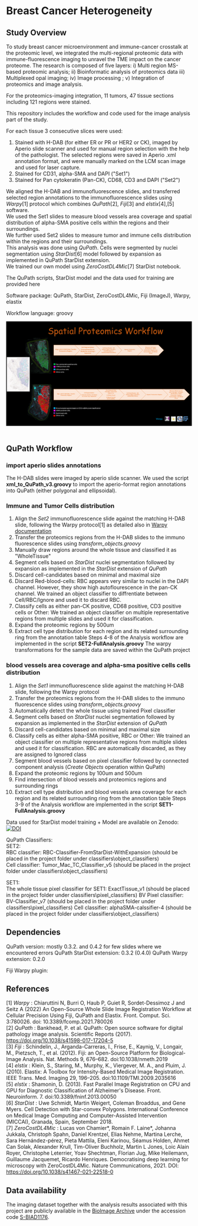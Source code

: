 # Breast Cancer Heterogeneity

## Study Overview

To study breast cancer microenvironment and immune-cancer crosstalk at the proteomic level, we integrated the multi-regional proteomic data with 
immune-fluorescence imaging to unravel the TME impact on the cancer proteome. 
The research is composed of five layers: i) Multi region MS-based proteomic analysis; ii) Bioinformatic analysis of proteomics data 
iii) Multiplexed opal imaging; iv) Image processing ; v) Integration of proteomics and image analysis.

For the proteomics-imaging integration, 11 tumors, 47 tissue sections including 121 regions were stained. 

This repository includes the workflow and code used for the image analysis part of the study.

For each tissue 3 consecutive slices were used:
1. Stained with H-DAB (for either ER or PR or HER2 or CK), imaged by Aperio slide scanner and 
   used for manual region selection with the help of the pathologist. 
   The selected regions were saved in Aperio .xml annotation format, 
   and were manually marked on the LCM scan image and used for laser capture.  
2. Stained for CD31, alpha-SMA and DAPI ("Set1")
3. Stained for Pan cytokeratin (Pan-CK), CD68, CD3 and DAPI ("Set2")

We aligned the H-DAB and immunofluorescence slides, and transferred selected region annotations to the immunofluorescence slides using *Warpy*[1] 
protocol which combines *QuPath*[2], *Fiji*[3] and *elstix*[4],[5] software.   
We used the Set1 slides to measure blood vessels area coverage and spatial distribution of alpha-SMA positive cells within the regions and their surroundings.  
We further used Set2 slides to measure tumor and immune cells distribution within the regions and their surroundings.    
This analysis was done using *QuPath*. Cells were segmented by nuclei segmentation using *StarDist*[6] model followed by expansion as implemented in QuPath StarDist extension.  
We trained our own model using *ZeroCostDL4Mic*[7] StarDist notebook.

The QuPath scripts, StarDist model and the data used for training are provided here 

Software package: QuPath, StarDist, ZeroCostDL4Mic, Fiji (ImageJ), Warpy, elastix

Workflow language: groovy

<p align="center">
<img src="PNG/Spatial Proteomics Workflow.png" alt=""Image Analysis Workflow" width="750" title="Image Analysis Workflow">
	<br/> <br/> </p>

## QuPath Workflow

### import aperio slides annotations 
The H-DAB slides were imaged by aperio slide scanner.
We used the script **xml_to_QuPath_v3.groovy** to import the aperio-format region annotations into QuPath (either polygonal and ellipsoidal). 

### Immune and Tumor Cells distribution 
1. Align the *Set2* immunofluorescence slide against the matching H-DAB slide, following the Warpy protocol[1] as detailed also in [Warpy documentation](https://imagej.net/plugins/bdv/warpy/warpy)
2. Transfer the proteomics regions from the H-DAB slides to the immuno fluorescence slides using *transform_objects.groovy* 
3. Manually draw regions around the whole tissue and classified it as "WholeTissue" 
4. Segment cells based on *StarDist* nuclei segmentation followed by expansion as implemented in the *StarDist* extension of *QuPath*
5. Discard cell-candidates based on minimal and maximal size 
6. Discard Red-blood-cells: RBC appears very similar to nuclei in the DAPI channel. However, they show high autoflourescence in the pan-CK channel. 
   We trained an object classifier to diffrentiate between Cell/RBC/Ignore and used it to discard RBC.
7. Classify cells as either pan-CK positive, CD68 positive, CD3 positive cells or Other: We trained an object classifier on multiple representative regions from multiple slides and used it for classification. 
8. Expand the proteomic regions by 500um 
9. Extract cell type distribution for each region and its related surrounding ring from the annotation table 
Steps 4-8 of the Analysis workflow are implemented in the script **SET2-FullAnalysis.groovy** 
The warpy transformations for the sample data are saved within the QuPath project

### blood vessels area coverage and alpha-sma positive cells cells distribution 
1. Align the *Set1* immunofluorescence slide against the matching H-DAB slide, following the Warpy protocol
2. Transfer the proteomics regions from the H-DAB slides to the immuno fluorescence slides using *transform_objects.groovy* 
3. Automatically detect the whole tissue using trained Pixel classifier 
4. Segment cells based on *StarDist* nuclei segmentation followed by expansion as implemented in the *StarDist* extension of *QuPath*
5. Discard cell-candidates based on minimal and maximal size 
6. Classify cells as either alpha-SMA positive, RBC or Other: We trained an object classifier on multiple representative regions from multiple slides and used it for classification. 
   RBC are automatically discarded, as they are assigned to Ignored class 
7. Segment blood vessels based on pixel classifier followed by connected component analysis (*Create Objects* operation within QuPath)
8. Expand the proteomic regions by 100um and 500um 
9. Find intersection of blood vessels and proteomics regions and surrounding rings 
10. Extract cell type distribution and blood vessels area coverage for each region and its related surrounding ring from the annotation table 
Steps 3-9 of the Analysis workflow are implemented in the script **SET1-FullAnalysis.groovy** 

Data used for StarDist model training + Model are available on Zenodo: <a href="https://doi.org/10.5281/zenodo.11235393"><img src="https://zenodo.org/badge/DOI/10.5281/zenodo.11235393.svg" alt="DOI"></a> <br/>

QuPath Classifiers:<br/>
SET2: <br/>
RBC classifier: RBC-Classifier-FromStarDist-WithExpansion (should be placed in the project folder under classifiers\object_classifiers)<br/>
Cell classifier: Tumor_Mac_TC_Classifier_v5               (should be placed in the project folder under classifiers\object_classifiers)<br/>

SET1: <br/>
The whole tissue pixel classifier for SET1: ExactTissue_v1 (should be placed in the project folder under classifiers\pixel_classifiers)
BV Pixel classifier: BV-Classifier_v7					   (should be placed in the project folder under classifiers\pixel_classifiers)
Cell classifier: alphaSMA-calssifier-4					   (should be placed in the project folder under classifiers\object_classifiers)
</p>

## Dependencies
QuPath version: mostly 0.3.2. and 0.4.2 for few slides where we encountered errors 
QuPath StarDist extension: 0.3.2 (0.4.0) 
QuPath Warpy extension: 0.2.0 

Fiji Warpy plugin:

## References 
[1] *Warpy* : Chiaruttini N, Burri O, Haub P, Guiet R, Sordet-Dessimoz J and Seitz A (2022) An Open-Source Whole Slide Image Registration Workflow at Cellular Precision Using Fiji, QuPath and Elastix. Front. Comput. Sci. 3:780026. doi: 10.3389/fcomp.2021.780026 <br>
[2] *QuPath* : Bankhead, P. et al. QuPath: Open source software for digital pathology image analysis. Scientific Reports (2017).
https://doi.org/10.1038/s41598-017-17204-5 <br>
[3] *Fiji* : Schindelin, J., Arganda-Carreras, I., Frise, E., Kaynig, V., Longair, M., Pietzsch, T., et al. (2012). Fiji: an Open-Source Platform for Biological-Image Analysis. Nat. Methods 9, 676–682. doi:10.1038/nmeth.2019 <br>
[4] *elstix* : Klein, S., Staring, M., Murphy, K., Viergever, M. A., and Pluim, J. (2010). Elastix: A Toolbox for Intensity-Based Medical Image Registration. IEEE Trans. Med. Imaging 29, 196–205. doi:10.1109/TMI.2009.2035616 <br>
[5] *elstix* : Shamonin, D. (2013). Fast Parallel Image Registration on CPU and GPU for Diagnostic Classification of Alzheimer's Disease. Front. Neuroinform. 7. doi:10.3389/fninf.2013.00050 <br>
[6] *StarDist* : Uwe Schmidt, Martin Weigert, Coleman Broaddus, and Gene Myers. Cell Detection with Star-convex Polygons. International Conference on Medical Image Computing and Computer-Assisted Intervention (MICCAI), Granada, Spain, September 2018. <br>
[7] *ZeroCostDL4Mic* : Lucas von Chamier*, Romain F. Laine*, Johanna Jukkala, Christoph Spahn, Daniel Krentzel, Elias Nehme, Martina Lerche, Sara Hernández-pérez, Pieta Mattila, Eleni Karinou, Séamus Holden, Ahmet Can Solak, Alexander Krull, Tim-Oliver Buchholz, Martin L Jones, Loic Alain Royer, Christophe Leterrier, Yoav Shechtman, Florian Jug, Mike Heilemann, Guillaume Jacquemet, Ricardo Henriques. Democratising deep learning for microscopy with ZeroCostDL4Mic. Nature Communications, 2021. DOI: https://doi.org/10.1038/s41467-021-22518-0 <br>

## Data availability
The imaging dataset together with the analysis results associated with this project are publicly available in the [BioImage Archive](https://www.ebi.ac.uk/bioimage-archive/) under the accession code [S-BIAD1176](https://www.ebi.ac.uk/biostudies/studies/S-BIAD1176).


